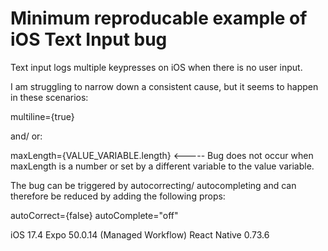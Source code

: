 # Minimum reproducable example of iOS Text Input bug

Text input logs multiple keypresses on iOS when there is no user input.

I am struggling to narrow down a consistent cause, but it seems to happen in these scenarios:

multiline={true}

and/ or:

maxLength={VALUE_VARIABLE.length} <----- Bug does not occur when maxLength is a number or set by a different variable to the value variable.

The bug can be triggered by autocorrecting/ autocompleting and can therefore be reduced by adding the following props:

autoCorrect={false}
autoComplete="off"

iOS 17.4
Expo 50.0.14 (Managed Workflow)
React Native 0.73.6
